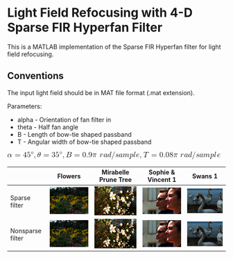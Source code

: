 # Light Field Refocusing with 4-D Sparse FIR Hyperfan Filter
This is a MATLAB implementation of the Sparse FIR Hyperfan filter for light field refocusing.

## Conventions
The input light field should be in MAT file format (.mat extension). 

Parameters:
- alpha - Orientation of fan filter in 
- theta - Half fan angle
- B - Length of bow-tie shaped passband
- T - Angular width of bow-tie shaped passband


![val1](docs/Images/val1.gif)

 | | Flowers | Mirabelle Prune Tree | Sophie & Vincent 1 | Swans 1|
| --- | --- | --- | --- | --- |
|Sparse filter| <img src="docs/Images/F_35_45.png" width="300" > | <img src="docs/Images/MPT_35_45.png" width="300" > | <img src="docs/Images/Sophie_&_Vincent_1_35_45.png" width="300" > | <img src="docs/Images/Swans_1_35_45.png" width="300" > |
|Nonsparse filter| <img src="docs/Images/F_35_45_ht.png" width="300" > | <img src="docs/Images/MPT_35_45_ht.png" width="300" > | <img src="docs/Images/Sophie_&_Vincent_1_35_45_ht.png" width="300" > | <img src="docs/Images/Swans_1_35_45_ht.png" width="300" > |
